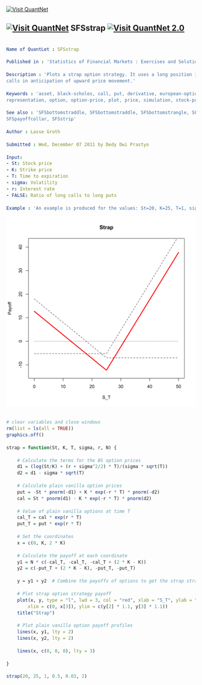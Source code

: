 
[<img src="https://github.com/QuantLet/Styleguide-and-Validation-procedure/blob/master/pictures/banner.png" alt="Visit QuantNet">](http://quantlet.de/index.php?p=info)

## [<img src="https://github.com/QuantLet/Styleguide-and-Validation-procedure/blob/master/pictures/qloqo.png" alt="Visit QuantNet">](http://quantlet.de/) **SFSstrap** [<img src="https://github.com/QuantLet/Styleguide-and-Validation-procedure/blob/master/pictures/QN2.png" width="60" alt="Visit QuantNet 2.0">](http://quantlet.de/d3/ia)

```yaml

Name of QuantLet : SFSstrap

Published in : 'Statistics of Financial Markets : Exercises and Solutions'

Description : 'Plots a strap option strategy. It uses a long position in one put and two (or more)
calls in anticipation of upward price movement.'

Keywords : 'asset, black-scholes, call, put, derivative, european-option, financial, graphical
representation, option, option-price, plot, price, simulation, stock-price'

See also : 'SFSbottomstraddle, SFSbottomstraddle, SFSbottomstrangle, SFSbutterfly, SFSpayoffcollar,
SFSpayoffcollar, SFSstrip'

Author : Lasse Groth

Submitted : Wed, December 07 2011 by Dedy Dwi Prastyo

Input: 
- St: Stock price
- K: Strike price
- T: Time to expiration
- sigma: Volatility
- r: Interest rate
- FALSE: Ratio of long calls to long puts

Example : 'An example is produced for the values: St=20, K=25, T=1, sigma = 0.5, r=0.03, N = 2.'

```

![Picture1](SFSstrap-1.png)


```r

# clear variables and close windows
rm(list = ls(all = TRUE))
graphics.off()

strap = function(St, K, T, sigma, r, N) {
    
    # Calculate the terms for the BS option prices
    d1 = (log(St/K) + (r + sigma^2/2) * T)/(sigma * sqrt(T))
    d2 = d1 - sigma * sqrt(T)
    
    # Calculate plain vanilla option prices
    put = -St * pnorm(-d1) + K * exp(-r * T) * pnorm(-d2)
    cal = St * pnorm(d1) - K * exp(-r * T) * pnorm(d2)
    
    # Value of plain vanilla options at time T
    cal_T = cal * exp(r * T)
    put_T = put * exp(r * T)
    
    # Set the coordinates
    x = c(0, K, 2 * K)
    
    # Calculate the payoff at each coordinate
    y1 = N * c(-cal_T, -cal_T, -cal_T + (2 * K - K))
    y2 = c(-put_T + (2 * K - K), -put_T, -put_T)
    
    y = y1 + y2  # Combine the payoffs of options to get the strap strategy
    
    # Plot strap option strategy payoff
    plot(x, y, type = "l", lwd = 3, col = "red", xlab = "S_T", ylab = "Payoff", 
        xlim = c(0, x[3]), ylim = c(y[2] * 1.1, y[3] * 1.1))
    title("Strap")
    
    # Plot plain vanilla option payoff profiles
    lines(x, y1, lty = 2)
    lines(x, y2, lty = 2)
    
    lines(x, c(0, 0, 0), lty = 3)
    
}

strap(20, 25, 1, 0.5, 0.03, 2)

```
